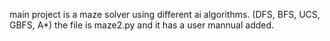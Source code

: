 main project is a maze solver using different ai algorithms. (DFS, BFS, UCS, GBFS, A*)
the file is maze2.py and it has a user mannual added.
